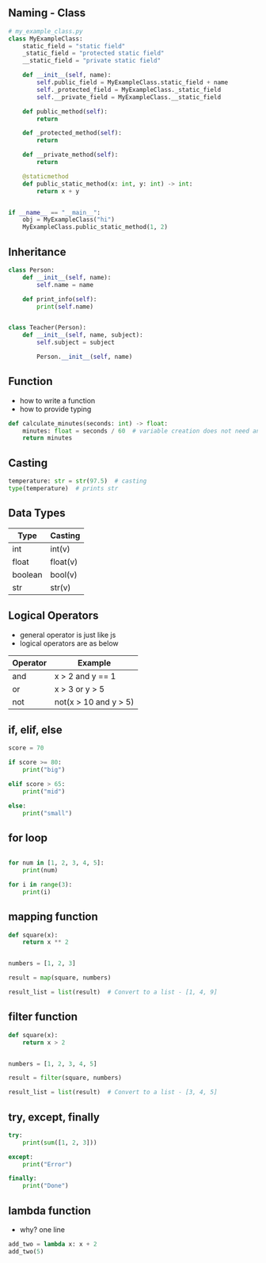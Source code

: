 ## Naming - Class

```python 
# my_example_class.py
class MyExampleClass:
    static_field = "static field"
    _static_field = "protected static field"
    __static_field = "private static field"

    def __init__(self, name):
        self.public_field = MyExampleClass.static_field + name
        self._protected_field = MyExampleClass._static_field
        self.__private_field = MyExampleClass.__static_field

    def public_method(self):
        return

    def _protected_method(self):
        return

    def __private_method(self):
        return

    @staticmethod
    def public_static_method(x: int, y: int) -> int:
        return x + y


if __name__ == "__main__":
    obj = MyExampleClass("hi")
    MyExampleClass.public_static_method(1, 2)

```

## Inheritance

```python
class Person:
    def __init__(self, name):
        self.name = name

    def print_info(self):
        print(self.name)


class Teacher(Person):
    def __init__(self, name, subject):
        self.subject = subject

        Person.__init__(self, name)

```

## Function

* how to write a function
* how to provide typing

```python
def calculate_minutes(seconds: int) -> float:
    minutes: float = seconds / 60  # variable creation does not need an extra keyword
    return minutes

```

## Casting

```python
temperature: str = str(97.5)  # casting
type(temperature)  # prints str
```

## Data Types

| Type    | Casting  |
|---------|----------|
| int     | int(v)   |
| float   | float(v) |
| boolean | bool(v)  |
| str     | str(v)   |

## Logical Operators

* general operator is just like js
* logical operators are as below

| Operator | Example               |
|----------|-----------------------|
| and      | x > 2 and y == 1      |
| or       | x > 3 or y > 5        |
| not      | not(x > 10 and y > 5) |

## if, elif, else

```python
score = 70

if score >= 80:
    print("big")

elif score > 65:
    print("mid")

else:
    print("small")

```

## for loop

```python

for num in [1, 2, 3, 4, 5]:
    print(num)

for i in range(3):
    print(i)
```

## mapping function

```python
def square(x):
    return x ** 2


numbers = [1, 2, 3]

result = map(square, numbers)

result_list = list(result)  # Convert to a list - [1, 4, 9]

```

## filter function

```python
def square(x):
    return x > 2


numbers = [1, 2, 3, 4, 5]

result = filter(square, numbers)

result_list = list(result)  # Convert to a list - [3, 4, 5]

```

## try, except, finally

```python
try:
    print(sum([1, 2, 3]))

except:
    print("Error")

finally:
    print("Done")

```

## lambda function

* why? one line

```python
add_two = lambda x: x + 2
add_two(5)

```

